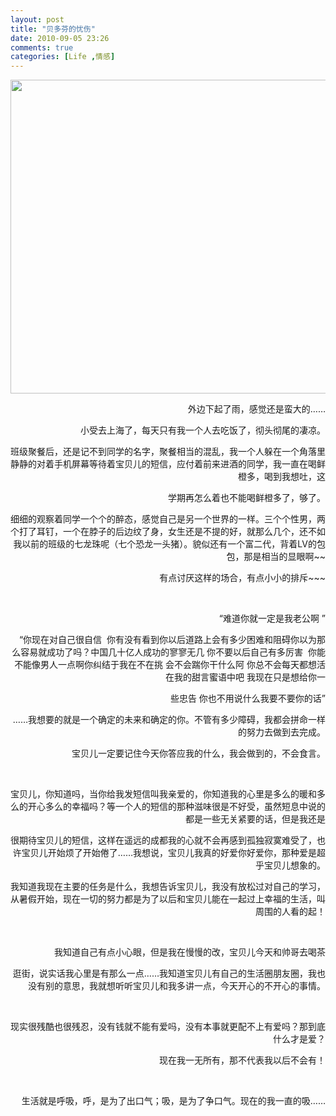 ```yaml
---
layout: post
title: "贝多芬的忧伤"
date: 2010-09-05 23:26
comments: true
categories: [Life ,情感]
---
```

<a href="http://pic.mosquitoliu.com/wp-content/uploads/2010/09/2115Q62C101-e1302155183606.jpg"><img class="aligncenter size-full wp-image-211" title="2115Q62C10" src="http://pic.mosquitoliu.com/wp-content/uploads/2010/09/2115Q62C101-e1302155183606.jpg" alt="" width="632" height="502" /></a>

<a href="http://pic.mosquitoliu.com/wp-content/uploads/2010/09/20ZS56401.jpg"></a>
<p style="text-align: center;"><a href="http://pic.mosquitoliu.com/wp-content/uploads/2010/09/2115Q62C10.jpg">
</a></p>
<p style="text-align: right;">外边下起了雨，感觉还是蛮大的……</p>
<p style="text-align: right;">小受去上海了，每天只有我一个人去吃饭了，彻头彻尾的凄凉。</p>
<p style="text-align: right;">班级聚餐后，还是记不到同学的名字，聚餐相当的混乱，我一个人躲在一个角落里静静的对着手机屏幕等待着宝贝儿的短信，应付着前来进酒的同学，我一直在喝鲜橙多，喝到我想吐，这</p>
<p style="text-align: right;">学期再怎么着也不能喝鲜橙多了，够了。</p>
<p style="text-align: right;">细细的观察着同学一个个的醉态，感觉自己是另一个世界的一样。三个个性男，两个打了<!--more-->耳钉，一个在脖子的后边纹了身，女生还是不提的好，就那么几个，还不如我以前的班级的七龙珠呢（七个恐龙一头猪）。貌似还有一个富二代，背着LV的包包，那是相当的显眼啊~~</p>
<p style="text-align: right;">有点讨厌这样的场合，有点小小的排斥~~~</p>
<p style="text-align: right;">&nbsp;</p>
<p style="text-align: right;">“难道你就一定是我老公啊 ”</p>
<p style="text-align: right;">“你现在对自己很自信  你有没有看到你以后道路上会有多少困难和阻碍你以为那么容易就成功了吗？中国几十亿人成功的寥寥无几 你不要以后自己有多厉害  你能不能像男人一点啊你纠结于我在不在挑 会不会踹你干什么阿 你总不会每天都想活在我的甜言蜜语中吧 我现在只是想给你一</p>
<p style="text-align: right;">些忠告 你也不用说什么我要不要你的话”</p>
<p style="text-align: right;">……我想要的就是一个确定的未来和确定的你。不管有多少障碍，我都会拼命一样的努力去做到去完成。</p>
<p style="text-align: right;">宝贝儿一定要记住今天你答应我的什么，我会做到的，不会食言。</p>
<p style="text-align: right;">&nbsp;</p>
<p style="text-align: right;">宝贝儿，你知道吗，当你给我发短信叫我亲爱的，你知道我的心里是多么的暖和多么的开心多么的幸福吗？等一个人的短信的那种滋味很是不好受，虽然短息中说的都是一些无关紧要的话，但是我还是</p>
<p style="text-align: right;">很期待宝贝儿的短信，这样在遥远的成都我的心就不会再感到孤独寂寞难受了，也许宝贝儿开始烦了开始倦了……我想说，宝贝儿我真的好爱你好爱你，那种爱是超乎宝贝儿想象的。</p>
<p style="text-align: right;">我知道我现在主要的任务是什么，我想告诉宝贝儿，我没有放松过对自己的学习，从暑假开始，现在一切的努力都是为了以后和宝贝儿能在一起过上幸福的生活，叫周围的人看的起！</p>
<p style="text-align: right;">&nbsp;</p>
<p style="text-align: right;">我知道自己有点小心眼，但是我在慢慢的改，宝贝儿今天和帅哥去喝茶</p>
<p style="text-align: right;">逛街，说实话我心里是有那么一点……我知道宝贝儿有自己的生活圈朋友圈，我也没有别的意思，我就想听听宝贝儿和我多讲一点，今天开心的不开心的事情。</p>
<p style="text-align: right;">&nbsp;</p>
<p style="text-align: right;">现实很残酷也很残忍，没有钱就不能有爱吗，没有本事就更配不上有爱吗？那到底什么才是爱？</p>
<p style="text-align: right;">现在我一无所有，那不代表我以后不会有！</p>
<p style="text-align: right;">&nbsp;</p>
<p style="text-align: right;">生活就是呼吸，呼，是为了出口气；吸，是为了争口气。现在的我一直的吸……</p>